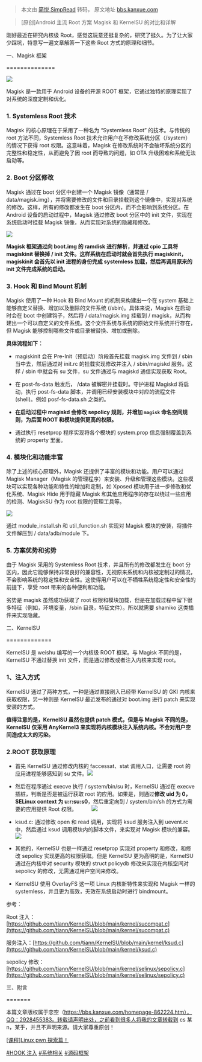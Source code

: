 > 本文由 [简悦 SimpRead](http://ksria.com/simpread/) 转码， 原文地址 [bbs.kanxue.com](https://bbs.kanxue.com/thread-283505.htm)

> [原创]Android 主流 Root 方案 Magisk 和 KernelSU 的对比和详解

刚好最近在研究内核级 Root，感觉这玩意还挺复杂的，研究了挺久。为了让大家少踩坑，特意写一遍文章解答一下这些 Root 方式的原理和细节。

一、Magisk 框架  

==============

![](https://bbs.kanxue.com/upload/attach/202409/3WVV7DZZR96Y6CN.jpg)

Magisk 是一款用于 Android 设备的开源 ROOT 框架，它通过独特的原理实现了对系统的深度定制和优化。

### 1. Systemless Root 技术

Magisk 的核心原理在于采用了一种名为 “Systemless Root” 的技术。与传统的 root 方法不同，Systemless Root 技术允许用户在不修改系统分区（/system）的情况下获得 root 权限。这意味着，Magisk 在修改系统时不会破坏系统分区的完整性和稳定性，从而避免了因 root 而导致的问题，如 OTA 升级困难和系统无法启动等。

### 2. Boot 分区修改

Magisk 通过在 boot 分区中创建一个 Magisk 镜像（通常是 / data/magisk.img），并将需要修改的文件和目录挂载到这个镜像中，实现对系统的修改。这样，所有的修改都发生在 boot 分区内，而不会影响到系统分区。在 Android 设备的启动过程中，Magisk 通过修改 boot 分区中的 init 文件，实现在系统启动时挂载 Magisk 镜像，从而实现对系统的隐藏和修改。

![](https://bbs.kanxue.com/upload/attach/202409/862224_BCR7V49JWHEVFQW.webp)

**Magisk 框架通过向 boot.img 的 ramdisk 进行解析，并通过 cpio 工具将 magiskinit 替换掉 / init 文件。这样系统在启动时就会首先执行 magiskinit，magiskinit 会首先以 init 进程的身份完成 systemless 加载，然后再调用原来的 init 文件完成系统的启动。**

### 3. Hook 和 Bind Mount 机制

Magisk 使用了一种 Hook 和 Bind Mount 的机制来构建出一个在 system 基础上能够自定义替换、增加以及删除的文件系统 (/sbin)。具体来说，Magisk 在启动时会在 boot 中创建钩子，然后将 / data/magisk.img 挂载到 / magisk，从而构建出一个可以自定义的文件系统。这个文件系统与系统的原始文件系统并行存在，但 Magisk 能够控制哪些文件或目录被替换、增加或删除。

**具体流程如下：**

*   magiskinit 会在 Pre-Init（预启动）阶段首先挂载 magisk.img 文件到 / sbin 当中去，然后通过对 init.rc 的挂载实现修改并注入 / sbin/magiskd 服务。这样 / sbin 中就会有 su 文件，su 文件通过与 magiskd 通信实现获取 Root。
    
*   在 post-fs-data 触发后， /data 被解密并挂载时。守护进程 Magiskd 将启动，执行 post-fs-data 脚本，并调用已经安装模块中对应的流程文件 (shell)。例如 posf-fs-data.sh 之类的。
    
*   **在启动过程中 magiskd 会修改 sepolicy 规则，并增加 `magisk` 命名空间规则，为后面 ROOT 和模块提供更高的权限。**
    
*   通过执行 resetprop 程序实现将各个模块的 system.prop 信息强制覆盖到系统的 property 里面。
    

### 4. 模块化和功能丰富

除了上述的核心原理外，Magisk 还提供了丰富的模块和功能。用户可以通过 Magisk Manager（Magisk 的管理程序）来安装、升级和管理这些模块。这些模块可以实现各种功能和特性的增加和定制，如 Xposed 模块用于进一步修改和优化系统、Magisk Hide 用于隐藏 Magisk 和其他应用程序的存在以绕过一些应用的检测、MagiskSU 作为 root 权限的管理工具等。

![](https://bbs.kanxue.com/upload/attach/202409/862224_4GWRMNQ3KR7SVCC.webp)

通过 module_install.sh 和 util_function.sh 实现对 Magisk 模块的安装，将插件文件解压到 / data/adb/module 下。

### 5. 方案优势和劣势

由于 Magisk 采用的 Systemless Root 技术，并且所有的修改都发生在 boot 分区内，因此它能够保持非常良好的兼容性，无视原来系统和内核被定制过的情况，不会影响系统的稳定性和安全性。这使得用户可以在不牺牲系统稳定性和安全性的前提下，享受 root 带来的各种便利和功能。

劣势是 magisk 虽然成功获取了 root 权限和模块加载，但是在加载过程中留下很多特征（例如，环境变量，/sbin 目录，特征文件）。所以就需要 shamiko 这类插件来实现隐藏。

二、KernelSU  

=============

KernelSU 是 weishu 编写的一个内核级 ROOT 框架。与 Magisk 不同的是，KernelSU 不通过替换 init 文件，而是通过修改或者注入内核来实现 root。  

### 1、注入方式

KernelSU 通过了两种方式，一种是通过直接刷入已经带 KernelSU 的 GKI 内核来获取权限，另一种则是 KernelSU 最近发布的通过对 boot.img 进行 patch 来实现安装的方式。  

**值得注意的是，KernelSU 虽然也提供 patch 模式，但是与 Magisk 不同的是，KernelSU 仅采用 AnyKernel3 来实现将内核模块注入系统内核。不会对用户空间造成太大的污染。**

### **2.ROOT 获取原理**

*   首先 KernelSU 通过修改内核的 faccessat、stat 调用入口，让需要 root 的应用进程能够感知到 su 文件。![](https://bbs.kanxue.com/upload/attach/202409/862224_KB4RDDZHQ7RJNSG.webp)
    
*   然后在程序通过 execve 执行 / system/bin/su 时，KernelSU 通过在 execve 插桩，判断是否是被运行获取 root 的应用。如果是，则通过**修改 uid 为 0，SELinux context 为 u:r:su:s0**，然后重定向到 / system/bin/sh 的方式为需要的应用提供 Root 权限。          ![](https://bbs.kanxue.com/upload/attach/202409/862224_754U7HN4X2AADDS.webp)
    
*   ksud.c: 通过修改 open 和 read 调用，实现将 ksud 服务注入到 uevent.rc 中，然后通过 ksud 调用模块内的脚本文件，来实现对 Magisk 模块的兼容。![](https://bbs.kanxue.com/upload/attach/202409/862224_S5Q4W7H7Y7B954B.webp)
    
*   其他的，KernelSU 也是一样通过 resetprop 实现对 property 和修改，和修改 sepolicy 实现更高的权限获取。但是 KernelSU 更为高明的是，KernelSU 通过在内核中对 security 模块的 struct policydb 修改来实现在内核空间对 sepolicy 的修改，无需通过用户空间来修改。
    
*   KernelSU 使用 OverlayFS 这一项 Linux 内核新特性来实现和 Magisk 一样的 systemless，并且更为高效，无效在系统启动时进行 bindmount。
    

参考：

Root 注入：[https://github.com/tiann/KernelSU/blob/main/kernel/sucompat.c](https://github.com/tiann/KernelSU/blob/main/kernel/sucompat.c)

服务注入：[https://github.com/tiann/KernelSU/blob/main/kernel/ksud.c](https://github.com/tiann/KernelSU/blob/main/kernel/ksud.c)

sepolicy 修改： [https://github.com/tiann/KernelSU/blob/main/kernel/selinux/sepolicy.c](https://github.com/tiann/KernelSU/blob/main/kernel/selinux/sepolicy.c)

三、附言  

=======

本篇文章版权属于恋空（https://bbs.kanxue.com/homepage-862224.htm），QQ：2928455383。转载请声明出处，之前看到很多人将我的文章转载到 cs 某 n，某乎，并且不声明来源。请大家尊重原创！  

[[课程]Linux pwn 探索篇！](https://www.kanxue.com/book-section_list-172.htm)

[#HOOK 注入](forum-161-1-125.htm) [#系统相关](forum-161-1-126.htm) [#源码框架](forum-161-1-127.htm)